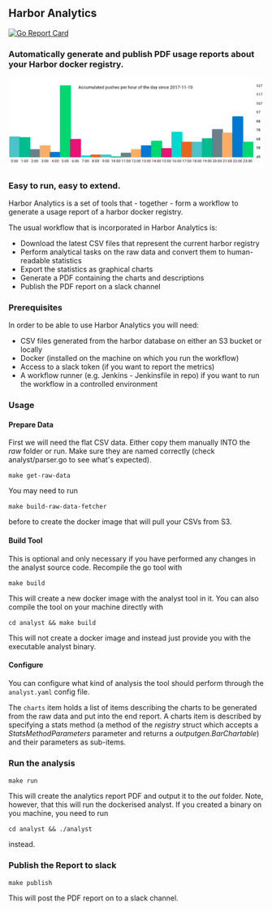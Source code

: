## Harbor Analytics

[![Go Report Card](https://goreportcard.com/badge/github.com/demonware/harbor-analytics)](https://goreportcard.com/report/github.com/demonware/harbor-analytics)

### Automatically generate and publish PDF usage reports about your Harbor docker registry.

![Example Chart Output](./chart-example.png)

### Easy to run, easy to extend.

Harbor Analytics is a set of tools that - together - form a workflow
to generate a usage report of a harbor docker registry.

The usual workflow that is incorporated in Harbor Analytics is:
- Download the latest CSV files that represent the current harbor registry
- Perform analytical tasks on the raw data and convert them to human-readable statistics
- Export the statistics as graphical charts
- Generate a PDF containing the charts and descriptions
- Publish the PDF report on a slack channel

### Prerequisites

In order to be able to use Harbor Analytics you will need:
- CSV files generated from the harbor database on either an S3 bucket or locally
- Docker (installed on the machine on which you run the workflow)
- Access to a slack token (if you want to report the metrics)
- A workflow runner (e.g. Jenkins - Jenkinsfile in repo) if you want to run the workflow in a controlled environment

### Usage

#### Prepare Data
First we will need the flat CSV data. Either copy them manually INTO
the *raw* folder or run. Make sure they are named correctly (check analyst/parser.go to see what's expected).
```
make get-raw-data
```

You may need to run
```
make build-raw-data-fetcher
```
before to create the docker image that will pull your CSVs from S3.

#### Build Tool
This is optional and only necessary if you have performed any changes in the
analyst source code.
Recompile the go tool with
```
make build
```
This will create a new docker image with the analyst tool in it.
You can also compile the tool on your machine directly with
```
cd analyst && make build
```
This will not create a docker image and instead just provide you with the
executable analyst binary.

#### Configure
You can configure what kind of analysis the tool should perform through the `analyst.yaml` config file.

The `charts` item holds a list of items describing the charts to be generated
from the raw data and put into the end report. A charts item is described
by specifying a stats method (a method of the *registry* struct which accepts a *StatsMethodParameters* parameter and returns a *outputgen.BarChartable*) and their parameters as sub-items.

### Run the analysis
```
make run
```
This will create the analytics report PDF and output it to the *out* folder.
Note, however, that this will run the dockerised analyst.
If you created a binary on you machine, you need to run
```
cd analyst && ./analyst
```
instead.

### Publish the Report to slack
```
make publish
```
This will post the PDF report on to a slack channel.
